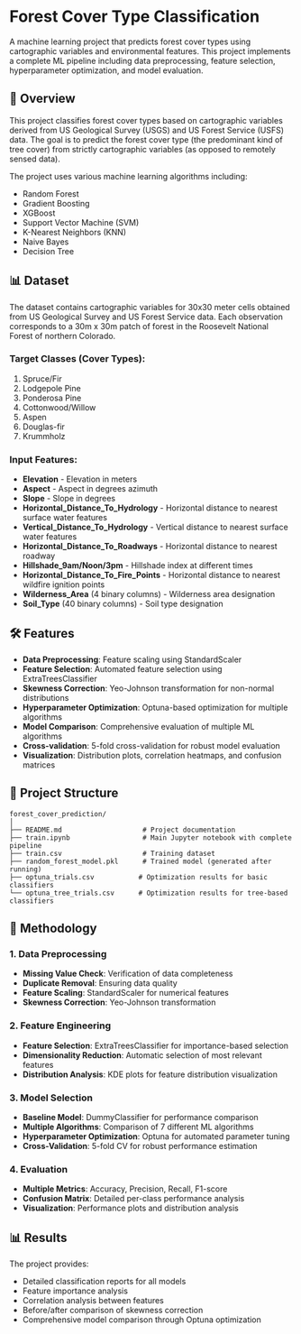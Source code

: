 # Forest Cover Type Classification

A machine learning project that predicts forest cover types using cartographic variables and environmental features. This project implements a complete ML pipeline including data preprocessing, feature selection, hyperparameter optimization, and model evaluation.


## 🎯 Overview

This project classifies forest cover types based on cartographic variables derived from US Geological Survey (USGS) and US Forest Service (USFS) data. The goal is to predict the forest cover type (the predominant kind of tree cover) from strictly cartographic variables (as opposed to remotely sensed data).

The project uses various machine learning algorithms including:
- Random Forest
- Gradient Boosting
- XGBoost
- Support Vector Machine (SVM)
- K-Nearest Neighbors (KNN)
- Naive Bayes
- Decision Tree

## 📊 Dataset

The dataset contains cartographic variables for 30x30 meter cells obtained from US Geological Survey and US Forest Service data. Each observation corresponds to a 30m x 30m patch of forest in the Roosevelt National Forest of northern Colorado.

### Target Classes (Cover Types):
1. Spruce/Fir
2. Lodgepole Pine
3. Ponderosa Pine
4. Cottonwood/Willow
5. Aspen
6. Douglas-fir
7. Krummholz

### Input Features:
- **Elevation** - Elevation in meters
- **Aspect** - Aspect in degrees azimuth
- **Slope** - Slope in degrees
- **Horizontal_Distance_To_Hydrology** - Horizontal distance to nearest surface water features
- **Vertical_Distance_To_Hydrology** - Vertical distance to nearest surface water features
- **Horizontal_Distance_To_Roadways** - Horizontal distance to nearest roadway
- **Hillshade_9am/Noon/3pm** - Hillshade index at different times
- **Horizontal_Distance_To_Fire_Points** - Horizontal distance to nearest wildfire ignition points
- **Wilderness_Area** (4 binary columns) - Wilderness area designation
- **Soil_Type** (40 binary columns) - Soil type designation

## 🛠️ Features

- **Data Preprocessing**: Feature scaling using StandardScaler
- **Feature Selection**: Automated feature selection using ExtraTreesClassifier
- **Skewness Correction**: Yeo-Johnson transformation for non-normal distributions
- **Hyperparameter Optimization**: Optuna-based optimization for multiple algorithms
- **Model Comparison**: Comprehensive evaluation of multiple ML algorithms
- **Cross-validation**: 5-fold cross-validation for robust model evaluation
- **Visualization**: Distribution plots, correlation heatmaps, and confusion matrices


## 📁 Project Structure

```
forest_cover_prediction/
│
├── README.md                    # Project documentation
├── train.ipynb                  # Main Jupyter notebook with complete pipeline
├── train.csv                    # Training dataset
├── random_forest_model.pkl      # Trained model (generated after running)
├── optuna_trials.csv           # Optimization results for basic classifiers
└── optuna_tree_trials.csv      # Optimization results for tree-based classifiers
```

## 🔬 Methodology

### 1. Data Preprocessing
- **Missing Value Check**: Verification of data completeness
- **Duplicate Removal**: Ensuring data quality
- **Feature Scaling**: StandardScaler for numerical features
- **Skewness Correction**: Yeo-Johnson transformation

### 2. Feature Engineering
- **Feature Selection**: ExtraTreesClassifier for importance-based selection
- **Dimensionality Reduction**: Automatic selection of most relevant features
- **Distribution Analysis**: KDE plots for feature distribution visualization

### 3. Model Selection
- **Baseline Model**: DummyClassifier for performance comparison
- **Multiple Algorithms**: Comparison of 7 different ML algorithms
- **Hyperparameter Optimization**: Optuna for automated parameter tuning
- **Cross-Validation**: 5-fold CV for robust performance estimation

### 4. Evaluation
- **Multiple Metrics**: Accuracy, Precision, Recall, F1-score
- **Confusion Matrix**: Detailed per-class performance analysis
- **Visualization**: Performance plots and distribution analysis

## 📊 Results

The project provides:
- Detailed classification reports for all models
- Feature importance analysis
- Correlation analysis between features
- Before/after comparison of skewness correction
- Comprehensive model comparison through Optuna optimization

